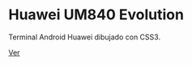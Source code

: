 Huawei UM840 Evolution
===================

Terminal Android Huawei dibujado con CSS3.

[Ver](https://manuelm3z.co/huawei-840-evolution-css3)
